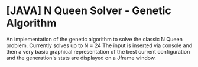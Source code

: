# [JAVA] N Queen Solver - Genetic Algorithm
An implementation of the genetic algorithm to solve the classic N Queen problem. Currently solves up to N = 24
The input is inserted via console and then a very basic graphical representation of the best current configuration and the generation's stats are displayed on a  Jframe window.
